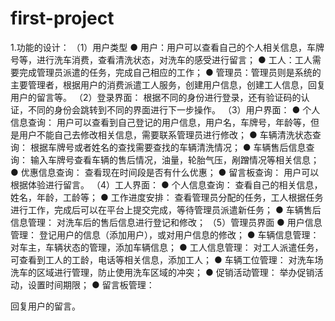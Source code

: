 # first-project
1.功能的设计：
（1）用户类型
● 用户：用户可以查看自己的个人相关信息，车牌号等，进行洗车消费，查看清洗状态，对洗车的感受进行留言；
● 工人：工人需要完成管理员派遣的任务，完成自己相应的工作；
● 管理员：管理员则是系统的主要管理者，根据用户的消费派遣工人服务，创建用户信息，创建工人信息，回复用户的留言等。
（2）登录界面：
根据不同的身份进行登录，还有验证码的认证，不同的身份会跳转到不同的界面进行下一步操作。
（3）用户界面：
● 个人信息查询：
用户可以查看到自己登记的用户信息，用户名，车牌号，年龄等，但是用户不能自己去修改相关信息，需要联系管理员进行修改；
● 车辆清洗状态查询：
根据车牌号或者姓名的查找需要查找的车辆清洗情况；
● 车辆售后信息查询：
输入车牌号查看车辆的售后情况，油量，轮胎气压，剐蹭情况等相关信息；
● 优惠信息查询：
查看现在时间段是否有什么优惠；
● 留言板查询：
用户可以根据体验进行留言。
（4）工人界面：
● 个人信息查询：
查看自己的相关信息，姓名，年龄，工龄等；
● 工作进度安排：
查看管理员分配的任务，工人根据任务进行工作，完成后可以在平台上提交完成，等待管理员派遣新任务；
● 车辆售后信息管理：
对洗车后的售后信息进行登记和修改；
（5）管理员界面
● 用户信息管理：
登记用户的信息（添加用户），或对用户信息的修改；
● 车辆信息管理：
对车主，车辆状态的管理，添加车辆信息；
● 工人信息管理：
对工人派遣任务，可查看到工人的工龄，电话等相关信息，添加工人；
● 车辆工位管理：
对洗车场洗车的区域进行管理，防止使用洗车区域的冲突；
● 促销活动管理：
举办促销活动，设置时间期限；
● 留言板管理：

   回复用户的留言。

